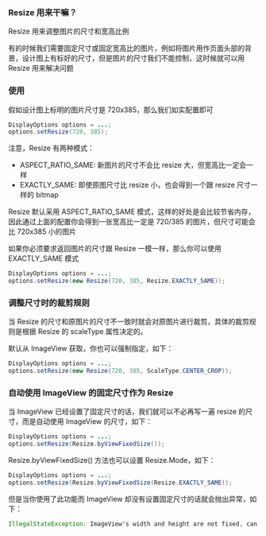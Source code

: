 ### Resize 用来干嘛？

Resize 用来调整图片的尺寸和宽高比例

有的时候我们需要固定尺寸或固定宽高比的图片，例如将图片用作页面头部的背景，设计图上有标好的尺寸，但是图片的尺寸我们不能控制，这时候就可以用 Resize 用来解决问题

### 使用

假如设计图上标明的图片尺寸是 720x385，那么我们如实配置即可

```java
DisplayOptions options = ...;
options.setResize(720, 385);
```

注意，Resize 有两种模式：
* ASPECT_RATIO_SAME: 新图片的尺寸不会比 resize 大，但宽高比一定会一样
* EXACTLY_SAME: 即使原图尺寸比 resize 小，也会得到一个跟 resize 尺寸一样的 bitmap

Resize 默认采用 ASPECT_RATIO_SAME 模式，这样的好处是会比较节省内存，因此通过上面的配置你会得到一张宽高比一定是 720/385 的图片，但尺寸可能会比 720x385 小的图片

如果你必须要求返回图片的尺寸跟 Resize 一模一样，那么你可以使用 EXACTLY_SAME 模式

```java
DisplayOptions options = ...;
options.setResize(new Resize(720, 385, Resize.EXACTLY_SAME));
```

### 调整尺寸时的裁剪规则

当 Resize 的尺寸和原图片的尺寸不一致时就会对原图片进行裁剪，具体的裁剪规则是根据 Resize 的 scaleType 属性决定的。

默认从 ImageView 获取，你也可以强制指定，如下：

```java
DisplayOptions options = ...;
options.setResize(new Resize(720, 385, ScaleType.CENTER_CROP));
```

### 自动使用 ImageView 的固定尺寸作为 Resize

当 ImageView 已经设置了固定尺寸的话，我们就可以不必再写一遍 resize 的尺寸，而是自动使用 ImageView 的尺寸，如下：

```java
DisplayOptions options = ...;
options.setResize(Resize.byViewFixedSize());
```

Resize.byViewFixedSize() 方法也可以设置 Resize.Mode，如下：

```java
DisplayOptions options = ...;
options.setResize(Resize.byViewFixedSize(Resize.EXACTLY_SAME));
```

但是当你使用了此功能而 ImageView 却没有设置固定尺寸的话就会抛出异常，如下：

```java
IllegalStateException: ImageView's width and height are not fixed, can not be applied with the Resize.byViewFixedSize() function
```
